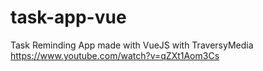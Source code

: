 # task-app-vue
Task Reminding App made with VueJS with TraversyMedia https://www.youtube.com/watch?v=qZXt1Aom3Cs

